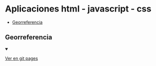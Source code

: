 # Aplicaciones html - javascript - css

* [Georreferencia](# 'Georreferencia')


## Georreferencia
<details open>
        <summary></summary>
       
<a href="[https://fernandofilipuzzi-utn.github.io/html_maps/)">Ver en git pages</a>

</details>
